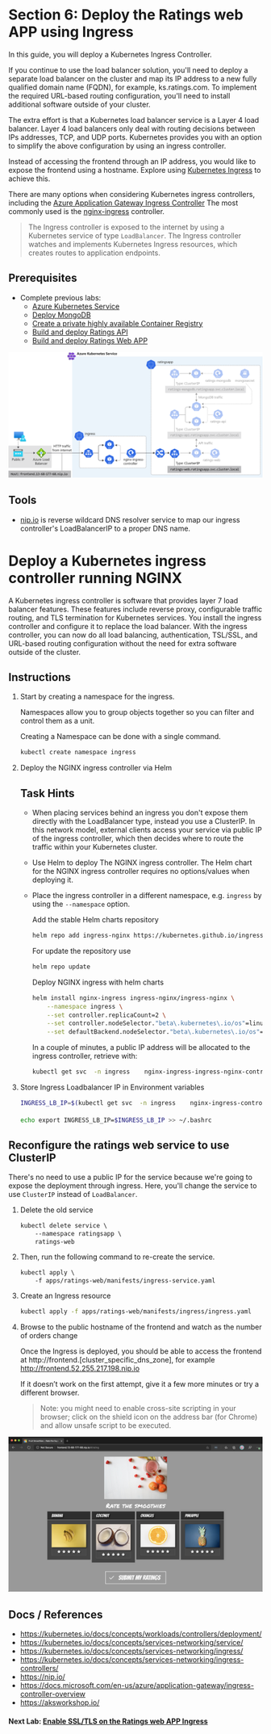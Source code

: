 Section 6: Deploy the Ratings web APP using Ingress
==

In this guide, you will deploy a Kubernetes Ingress Controller.

If you continue to use the load balancer solution, you'll need to deploy a separate load balancer on the cluster and map its IP address to a new fully qualified domain name (FQDN), for example, ks.ratings.com. To implement the required URL-based routing configuration, you'll need to install additional software outside of your cluster.

The extra effort is that a Kubernetes load balancer service is a Layer 4 load balancer. Layer 4 load balancers only deal with routing decisions between IPs addresses, TCP, and UDP ports. Kubernetes provides you with an option to simplify the above configuration by using an ingress controller.

Instead of accessing the frontend through an IP address, you would like to expose the frontend using a hostname. Explore using [Kubernetes Ingress](https://kubernetes.io/docs/concepts/services-networking/ingress/) to achieve this.

There are many options when considering Kubernetes ingress controllers, including the [Azure Application Gateway Ingress Controller](https://docs.microsoft.com/en-us/azure/application-gateway/ingress-controller-overview) The most commonly used is the [nginx-ingress](https://github.com/helm/charts/tree/master/stable/nginx-ingress) controller.

> The Ingress controller is exposed to the internet by using a Kubernetes service of type `LoadBalancer`. The Ingress controller watches and implements Kubernetes Ingress resources, which creates routes to application endpoints.

## Prerequisites
* Complete previous labs:
    * [Azure Kubernetes Service](../create-aks-cluster/README.md)
    * [Deploy MongoDB](../deploy-mongodb/README.md)
    * [Create a private highly available Container Registry](../azure-container-registry/README.md)
    * [Build and deploy Ratings API](labs/ratings-api/README.md)
    * [Build and deploy Ratings Web APP](/labs/ratings-web/README.md)

![Ingress Controller Architecture](/labs/ingress/img/ingress-architecture.svg "Ingress Controller Architecture")

## Tools
* [nip.io](https://nip.io/) is reverse wildcard DNS resolver service to map our ingress controller's LoadBalancerIP to a proper DNS name.

# Deploy a Kubernetes ingress controller running NGINX
A Kubernetes ingress controller is software that provides layer 7 load balancer features. These features include reverse proxy, configurable traffic routing, and TLS termination for Kubernetes services. You install the ingress controller and configure it to replace the load balancer. With the ingress controller, you can now do all load balancing, authentication, TSL/SSL, and URL-based routing configuration without the need for extra software outside of the cluster.



## Instructions

1. Start by creating a namespace for the ingress.

    Namespaces allow you to group objects together so you can filter and control them as a unit.

    Creating a Namespace can be done with a single command.

    ```bash
    kubectl create namespace ingress
    ```

2. Deploy the NGINX ingress controller via Helm

    ## Task Hints
    
    * When placing services behind an ingress you don't expose them directly with the LoadBalancer type, instead you use a ClusterIP. In this network model, external clients access your service via public IP of the ingress controller, which then decides where to route the traffic within your Kubernetes cluster.


    * Use Helm to deploy The NGINX ingress controller. The Helm chart for the NGINX ingress controller requires no options/values when deploying it.

    * Place the ingress controller in a different namespace, e.g. `ingress` by using the `--namespace` option.

        Add the stable Helm charts repository

         ```bash
        helm repo add ingress-nginx https://kubernetes.github.io/ingress-nginx
        ```
        
        For update the repository use

         ```bash
        helm repo update
        ``` 
         
        Deploy NGINX ingress with helm charts

        ```bash
        helm install nginx-ingress ingress-nginx/ingress-nginx \
            --namespace ingress \
            --set controller.replicaCount=2 \
            --set controller.nodeSelector."beta\.kubernetes\.io/os"=linux \
            --set defaultBackend.nodeSelector."beta\.kubernetes\.io/os"=linux
        ```

        In a couple of minutes, a public IP address will be allocated to the ingress controller, retrieve with:

        ```bash
        kubectl get svc  -n ingress    nginx-ingress-ingress-nginx-controller -o jsonpath="{.status.loadBalancer.ingress[*].ip}"
        ```

3. Store Ingress Loadbalancer IP in Environment variables

    ```bash
    INGRESS_LB_IP=$(kubectl get svc  -n ingress    nginx-ingress-controller -o jsonpath="{.status.loadBalancer.ingress[*].ip}")

    echo export INGRESS_LB_IP=$INGRESS_LB_IP >> ~/.bashrc
    ```

## Reconfigure the ratings web service to use ClusterIP
There's no need to use a public IP for the service because we're going to expose the deployment through ingress. Here, you'll change the service to use `ClusterIP` instead of `LoadBalancer`.

1. Delete the old service

    ```
    kubectl delete service \
        --namespace ratingsapp \
        ratings-web
    ```

2. Then, run the following command to re-create the service.

    ```
    kubectl apply \
        -f apps/ratings-web/manifests/ingress-service.yaml
    ```

4. Create an Ingress resource

    ```bash
    kubectl apply -f apps/ratings-web/manifests/ingress/ingress.yaml
    ```

5. Browse to the public hostname of the frontend and watch as the number of orders change

    Once the Ingress is deployed, you should be able to access the frontend at http://frontend.[cluster_specific_dns_zone], for example http://frontend.52.255.217.198.nip.io

    If it doesn’t work on the first attempt, give it a few more minutes or try a different browser.

    > Note: you might need to enable cross-site scripting in your browser; click on the shield icon on the address bar (for Chrome) and allow unsafe script to be executed.

![Output of Ingress Controller](/labs/ingress/img/ratings-web-ingress.png "Output of Ingress Controller")


## Docs / References

* https://kubernetes.io/docs/concepts/workloads/controllers/deployment/
* https://kubernetes.io/docs/concepts/services-networking/service/
* https://kubernetes.io/docs/concepts/services-networking/ingress/
* https://kubernetes.io/docs/concepts/services-networking/ingress-controllers/
* https://nip.io/
* https://docs.microsoft.com/en-us/azure/application-gateway/ingress-controller-overview
* https://aksworkshop.io/

#### Next Lab: [Enable SSL/TLS on the Ratings web APP Ingress](../tls-ingress/README.md)
